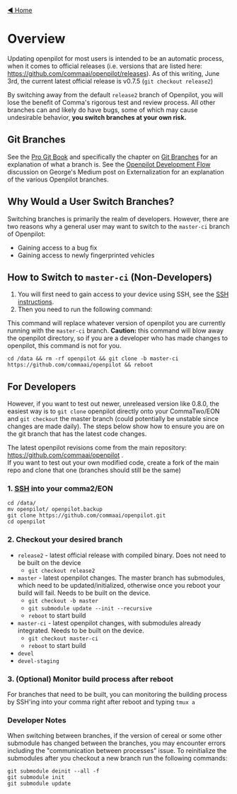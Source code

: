 [◄ Home](../wiki)

# Overview
Updating openpilot for most users is intended to be an automatic process, when it comes to official releases (i.e. versions that are listed here: https://github.com/commaai/openpilot/releases). As of this writing, June 3rd, the current latest official release is v0.7.5 (`git checkout release2`)

By switching away from the default `release2` branch of Openpilot, you will lose the benefit of Comma's rigorous test and review process.  All other branches can and likely do have bugs, some of which may cause undesirable behavior, **you switch branches at your own risk.**

## Git Branches
See the [Pro Git Book](https://git-scm.com/book/en/v2) and specifically the chapter on [Git Branches](https://git-scm.com/book/en/v2/Git-Branching-Branches-in-a-Nutshell) for an explanation of what a branch is. See the [Openpilot Development Flow](https://medium.com/@comma_ai/a-2020-theme-externalization-13b33326d8b3#9f7b:~:text=openpilot%20development%20flow) discussion on George's Medium post on Externalization for an explanation of the various Openpilot branches.

## Why Would a User Switch Branches?
Switching branches is primarily the realm of developers.  However, there are two reasons why a general user may want to switch to the `master-ci` branch of Openpilot:
* Gaining access to a bug fix
* Gaining access to newly fingerprinted vehicles

## How to Switch to `master-ci` (Non-Developers)
1. You will first need to gain access to your device using SSH, see the [SSH instructions](https://github.com/commaai/openpilot/wiki/SSH). 
2. Then you need to run the following command:
 
This command will replace whatever version of openpilot you are currently running with the `master-ci` branch. **Caution:** this command will blow away the openpilot directory, so if you are a developer who has made changes to openpilot, this command is not for you.

`cd /data && rm -rf openpilot && git clone -b master-ci https://github.com/commaai/openpilot && reboot`

## For Developers

However, if you want to test out newer, unreleased version like 0.8.0, the easiest way is to `git clone` openpilot directly onto your CommaTwo/EON and `git checkout` the master branch (could potentially be unstable since changes are made daily). The steps below show how to ensure you are on the git branch that has the latest code changes. 

The latest openpilot revisions come from the main repository: https://github.com/commaai/openpilot . \
If you want to test out your own modified code, create a fork of the main repo and clone that one (branches should still be the same)

### 1. [SSH](../wiki/SSH) into your comma2/EON
`cd /data/`\
`mv openpilot/ openpilot.backup`\
`git clone https://github.com/commaai/openpilot.git`\
`cd openpilot`

### 2. Checkout your desired branch
* `release2` - latest official release with compiled binary. Does not need to be built on the device
  * `git checkout release2`
* `master` - latest openpilot changes. The master branch has submodules, which need to be updated/initialized, otherwise once you reboot your build will fail. Needs to be built on the device.
  * `git checkout -b master`
  * `git submodule update --init --recursive`
  * `reboot` to start build
* `master-ci` - latest openpilot changes, with submodules already integrated. Needs to be built on the device.
  * `git checkout master-ci`
  * `reboot` to start build
* `devel`
* `devel-staging`

### 3. (Optional) Monitor build process after reboot
For branches that need to be built, you can monitoring the building process by SSH'ing into your comma right after reboot and typing `tmux a`

### Developer Notes

When switching between branches, if the version of cereal or some other submodule has changed between the branches, you may encounter errors including the "communication between processes" issue.  To reinitialize the submodules after you checkout a new branch run the following commands:

```
git submodule deinit --all -f 
git submodule init
git submodule update
```